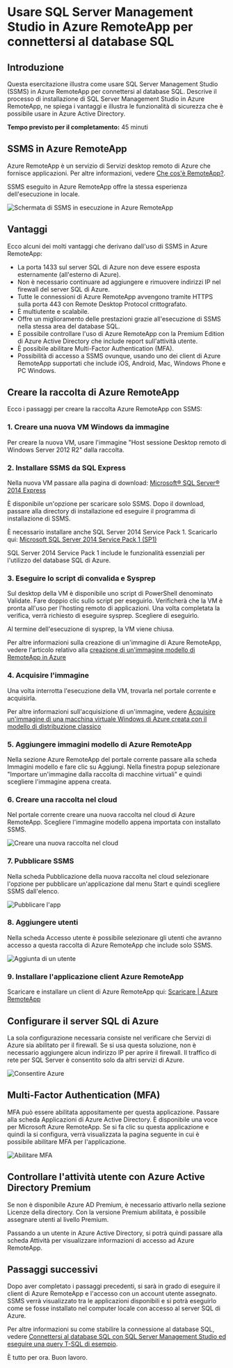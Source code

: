 <properties 
	pageTitle="Connettersi al database SQL usando SQL Server Management Studio in Azure RemoteApp | Microsoft Azure" 
	description="Questa esercitazione spiega come imparare a usare SQL Server Management Studio in Azure RemoteApp per la sicurezza e le prestazioni durante la connessione al database SQL"
	services="sql-database" 
	documentationCenter=""
	authors="adhurwit" 
	manager=""/>

<tags 
	ms.service="sql-database" 
	ms.workload="data" 
	ms.tgt_pltfrm="na"
	ms.devlang="na"
	ms.topic="article" 
	ms.date="01/20/2016" 
	ms.author="adhurwit"/>

# Usare SQL Server Management Studio in Azure RemoteApp per connettersi al database SQL

## Introduzione  
Questa esercitazione illustra come usare SQL Server Management Studio (SSMS) in Azure RemoteApp per connettersi al database SQL. Descrive il processo di installazione di SQL Server Management Studio in Azure RemoteApp, ne spiega i vantaggi e illustra le funzionalità di sicurezza che è possibile usare in Azure Active Directory.

**Tempo previsto per il completamento:** 45 minuti

## SSMS in Azure RemoteApp

Azure RemoteApp è un servizio di Servizi desktop remoto di Azure che fornisce applicazioni. Per altre informazioni, vedere [Che cos'è RemoteApp?](../remoteapp-whatis.md).

SSMS eseguito in Azure RemoteApp offre la stessa esperienza dell'esecuzione in locale.

![Schermata di SSMS in esecuzione in Azure RemoteApp][1]



## Vantaggi

Ecco alcuni dei molti vantaggi che derivano dall'uso di SSMS in Azure RemoteApp:

- La porta 1433 sul server SQL di Azure non deve essere esposta esternamente (all'esterno di Azure).
- Non è necessario continuare ad aggiungere e rimuovere indirizzi IP nel firewall del server SQL di Azure. 
- Tutte le connessioni di Azure RemoteApp avvengono tramite HTTPS sulla porta 443 con Remote Desktop Protocol crittografato.
- È multiutente e scalabile.
- Offre un miglioramento delle prestazioni grazie all'esecuzione di SSMS nella stessa area del database SQL.
- È possibile controllare l'uso di Azure RemoteApp con la Premium Edition di Azure Active Directory che include report sull'attività utente.
- È possibile abilitare Multi-Factor Authentication (MFA).
- Possibilità di accesso a SSMS ovunque, usando uno dei client di Azure RemoteApp supportati che include iOS, Android, Mac, Windows Phone e PC Windows.


## Creare la raccolta di Azure RemoteApp

Ecco i passaggi per creare la raccolta Azure RemoteApp con SSMS:


### 1\. Creare una nuova VM Windows da immagine
Per creare la nuova VM, usare l'immagine "Host sessione Desktop remoto di Windows Server 2012 R2" dalla raccolta.


### 2\. Installare SSMS da SQL Express

Nella nuova VM passare alla pagina di download: [Microsoft® SQL Server® 2014 Express](https://www.microsoft.com/it-IT/download/details.aspx?id=42299)

È disponibile un'opzione per scaricare solo SSMS. Dopo il download, passare alla directory di installazione ed eseguire il programma di installazione di SSMS.

È necessario installare anche SQL Server 2014 Service Pack 1. Scaricarlo qui: [Microsoft SQL Server 2014 Service Pack 1 (SP1)](https://www.microsoft.com/it-IT/download/details.aspx?id=46694)

SQL Server 2014 Service Pack 1 include le funzionalità essenziali per l'utilizzo del database SQL di Azure.


### 3\. Eseguire lo script di convalida e Sysprep

Sul desktop della VM è disponibile uno script di PowerShell denominato Validate. Fare doppio clic sullo script per eseguirlo. Verificherà che la VM è pronta all'uso per l'hosting remoto di applicazioni. Una volta completata la verifica, verrà richiesto di eseguire sysprep. Scegliere di eseguirlo.

Al termine dell'esecuzione di sysprep, la VM viene chiusa.

Per altre informazioni sulla creazione di un'immagine di Azure RemoteApp, vedere l'articolo relativo alla [creazione di un'immagine modello di RemoteApp in Azure](http://blogs.msdn.com/b/rds/archive/2015/03/17/how-to-create-a-remoteapp-template-image-in-azure.aspx)


### 4\. Acquisire l'immagine

Una volta interrotta l'esecuzione della VM, trovarla nel portale corrente e acquisirla.

Per altre informazioni sull'acquisizione di un'immagine, vedere [Acquisire un'immagine di una macchina virtuale Windows di Azure creata con il modello di distribuzione classico](../virtual-machines-capture-image-windows-server.md)


### 5\. Aggiungere immagini modello di Azure RemoteApp

Nella sezione Azure RemoteApp del portale corrente passare alla scheda Immagini modello e fare clic su Aggiungi. Nella finestra popup selezionare "Importare un'immagine dalla raccolta di macchine virtuali" e quindi scegliere l'immagine appena creata.



### 6\. Creare una raccolta nel cloud

Nel portale corrente creare una nuova raccolta nel cloud di Azure RemoteApp. Scegliere l'immagine modello appena importata con installato SSMS.

![Creare una nuova raccolta nel cloud][2]


### 7\. Pubblicare SSMS

Nella scheda Pubblicazione della nuova raccolta nel cloud selezionare l'opzione per pubblicare un'applicazione dal menu Start e quindi scegliere SSMS dall'elenco.

![Pubblicare l'app][5]

### 8\. Aggiungere utenti

Nella scheda Accesso utente è possibile selezionare gli utenti che avranno accesso a questa raccolta di Azure RemoteApp che include solo SSMS.

![Aggiunta di un utente][6]


### 9\. Installare l'applicazione client Azure RemoteApp

Scaricare e installare un client di Azure RemoteApp qui: [Scaricare | Azure RemoteApp](https://www.remoteapp.windowsazure.com/en/clients.aspx)



## Configurare il server SQL di Azure

La sola configurazione necessaria consiste nel verificare che Servizi di Azure sia abilitato per il firewall. Se si usa questa soluzione, non è necessario aggiungere alcun indirizzo IP per aprire il firewall. Il traffico di rete per SQL Server è consentito solo da altri servizi di Azure.


![Consentire Azure][4]



## Multi-Factor Authentication (MFA)

MFA può essere abilitata appositamente per questa applicazione. Passare alla scheda Applicazioni di Azure Active Directory. È disponibile una voce per Microsoft Azure RemoteApp. Se si fa clic su questa applicazione e quindi la si configura, verrà visualizzata la pagina seguente in cui è possibile abilitare MFA per l'applicazione.

![Abilitare MFA][3]



## Controllare l'attività utente con Azure Active Directory Premium

Se non è disponibile Azure AD Premium, è necessario attivarlo nella sezione Licenze della directory. Con la versione Premium abilitata, è possibile assegnare utenti al livello Premium.

Passando a un utente in Azure Active Directory, si potrà quindi passare alla scheda Attività per visualizzare informazioni di accesso ad Azure RemoteApp.



## Passaggi successivi

Dopo aver completato i passaggi precedenti, si sarà in grado di eseguire il client di Azure RemoteApp e l'accesso con un account utente assegnato. SSMS verrà visualizzato tra le applicazioni disponibili e si potrà eseguirlo come se fosse installato nel computer locale con accesso al server SQL di Azure.

Per altre informazioni su come stabilire la connessione al database SQL, vedere [Connettersi al database SQL con SQL Server Management Studio ed eseguire una query T-SQL di esempio](sql-database-connect-query-ssms.md).


È tutto per ora. Buon lavoro.



<!--Image references-->
[1]: ./media/sql-database-ssms-remoteapp/ssms.png
[2]: ./media/sql-database-ssms-remoteapp/newcloudcollection.png
[3]: ./media/sql-database-ssms-remoteapp/mfa.png
[4]: ./media/sql-database-ssms-remoteapp/allowazure.png
[5]: ./media/sql-database-ssms-remoteapp/publish.png
[6]: ./media/sql-database-ssms-remoteapp/user.png

<!---HONumber=AcomDC_0211_2016-->